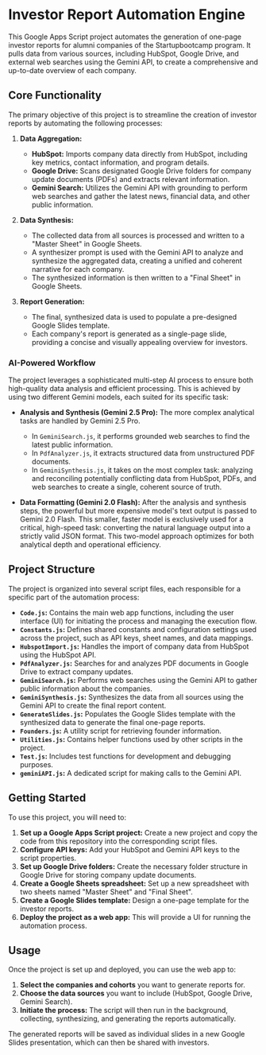 # Investor Report Automation Engine

This Google Apps Script project automates the generation of one-page investor reports for alumni companies of the Startupbootcamp program. It pulls data from various sources, including HubSpot, Google Drive, and external web searches using the Gemini API, to create a comprehensive and up-to-date overview of each company.

## Core Functionality

The primary objective of this project is to streamline the creation of investor reports by automating the following processes:

1.  **Data Aggregation:**
    *   **HubSpot:** Imports company data directly from HubSpot, including key metrics, contact information, and program details.
    *   **Google Drive:** Scans designated Google Drive folders for company update documents (PDFs) and extracts relevant information.
    *   **Gemini Search:** Utilizes the Gemini API with grounding to perform web searches and gather the latest news, financial data, and other public information.

2.  **Data Synthesis:**
    *   The collected data from all sources is processed and written to a "Master Sheet" in Google Sheets.
    *   A synthesizer prompt is used with the Gemini API to analyze and synthesize the aggregated data, creating a unified and coherent narrative for each company.
    *   The synthesized information is then written to a "Final Sheet" in Google Sheets.

3.  **Report Generation:**
    *   The final, synthesized data is used to populate a pre-designed Google Slides template.
    *   Each company's report is generated as a single-page slide, providing a concise and visually appealing overview for investors.

### AI-Powered Workflow

The project leverages a sophisticated multi-step AI process to ensure both high-quality data analysis and efficient processing. This is achieved by using two different Gemini models, each suited for its specific task:

*   **Analysis and Synthesis (Gemini 2.5 Pro):** The more complex analytical tasks are handled by Gemini 2.5 Pro.
    *   In `GeminiSearch.js`, it performs grounded web searches to find the latest public information.
    *   In `PdfAnalyzer.js`, it extracts structured data from unstructured PDF documents.
    *   In `GeminiSynthesis.js`, it takes on the most complex task: analyzing and reconciling potentially conflicting data from HubSpot, PDFs, and web searches to create a single, coherent source of truth.

*   **Data Formatting (Gemini 2.0 Flash):** After the analysis and synthesis steps, the powerful but more expensive model's text output is passed to Gemini 2.0 Flash. This smaller, faster model is exclusively used for a critical, high-speed task: converting the natural language output into a strictly valid JSON format. This two-model approach optimizes for both analytical depth and operational efficiency.

## Project Structure

The project is organized into several script files, each responsible for a specific part of the automation process:

*   **`Code.js`:** Contains the main web app functions, including the user interface (UI) for initiating the process and managing the execution flow.
*   **`Constants.js`:** Defines shared constants and configuration settings used across the project, such as API keys, sheet names, and data mappings.
*   **`HubspotImport.js`:** Handles the import of company data from HubSpot using the HubSpot API.
*   **`PdfAnalyzer.js`:** Searches for and analyzes PDF documents in Google Drive to extract company updates.
*   **`GeminiSearch.js`:** Performs web searches using the Gemini API to gather public information about the companies.
*   **`GeminiSynthesis.js`:** Synthesizes the data from all sources using the Gemini API to create the final report content.
*   **`GenerateSlides.js`:** Populates the Google Slides template with the synthesized data to generate the final one-page reports.
*   **`Founders.js`:** A utility script for retrieving founder information.
*   **`Utilities.js`:** Contains helper functions used by other scripts in the project.
*   **`Test.js`:** Includes test functions for development and debugging purposes.
*   **`geminiAPI.js`:** A dedicated script for making calls to the Gemini API.

## Getting Started

To use this project, you will need to:

1.  **Set up a Google Apps Script project:** Create a new project and copy the code from this repository into the corresponding script files.
2.  **Configure API keys:** Add your HubSpot and Gemini API keys to the script properties.
3.  **Set up Google Drive folders:** Create the necessary folder structure in Google Drive for storing company update documents.
4.  **Create a Google Sheets spreadsheet:** Set up a new spreadsheet with two sheets named "Master Sheet" and "Final Sheet".
5.  **Create a Google Slides template:** Design a one-page template for the investor reports.
6.  **Deploy the project as a web app:** This will provide a UI for running the automation process.

## Usage

Once the project is set up and deployed, you can use the web app to:

1.  **Select the companies and cohorts** you want to generate reports for.
2.  **Choose the data sources** you want to include (HubSpot, Google Drive, Gemini Search).
3.  **Initiate the process:** The script will then run in the background, collecting, synthesizing, and generating the reports automatically.

The generated reports will be saved as individual slides in a new Google Slides presentation, which can then be shared with investors.
